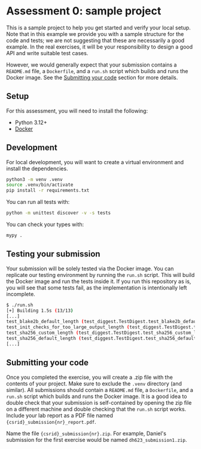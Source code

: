 # Assessment 0: sample project

This is a sample project to help you get started and verify your local setup.
Note that in this example we provide you with a sample structure for the code and tests; we are not suggesting that these are necessarily a good example.
In the real exercises, it will be your responsibility to design a good API and write suitable test cases.

However, we would generally expect that your submission contains a `README.md` file, a `Dockerfile`, and a `run.sh` script which builds and runs the Docker image.
See the [Submitting your code](#submitting-your-code) section for more details.


## Setup

For this assessment, you will need to install the following:

- Python 3.12+
- [Docker](https://docs.docker.com/get-docker/)


## Development

For local development, you will want to create a virtual environment and install the dependencies.

```bash
python3 -m venv .venv
source .venv/bin/activate
pip install -r requirements.txt
```

You can run all tests with:

```bash
python -m unittest discover -v -s tests
```

You can check your types with:

```bash
mypy .
```


## Testing your submission

Your submission will be solely tested via the Docker image.
You can replicate our testing environment by running the `run.sh` script.
This will build the Docker image and run the tests inside it.
If you run this repository as is, you will see that some tests fail, as the implementation is intentionally left incomplete.

```bash
$ ./run.sh
[+] Building 1.5s (13/13)
[...]
test_blake2b_default_length (test_diggest.TestDigest.test_blake2b_default_length) ... ERROR
test_init_checks_for_too_large_output_length (test_diggest.TestDigest.test_init_checks_for_too_large_output_length) ... FAIL
test_sha256_custom_length (test_diggest.TestDigest.test_sha256_custom_length) ... FAIL
test_sha256_default_length (test_diggest.TestDigest.test_sha256_default_length) ... ok
[...]
```


## Submitting your code

Once you completed the exercise, you will create a .zip file with the contents of your project.
Make sure to exclude the `.venv` directory (and similar).
All submissions should contain a `README.md` file, a `Dockerfile`, and a `run.sh` script which builds and runs the Docker image.
It is a good idea to double check that your submission is self-contained by opening the zip file on a different machine and double checking that the `run.sh` script works.
Include your lab report as a PDF file named `{csrid}_submission{nr}_report.pdf`.

Name the file `{csrid}_submission{nr}.zip`.
For example, Daniel's submission for the first exercise would be named `dh623_submission1.zip`.
